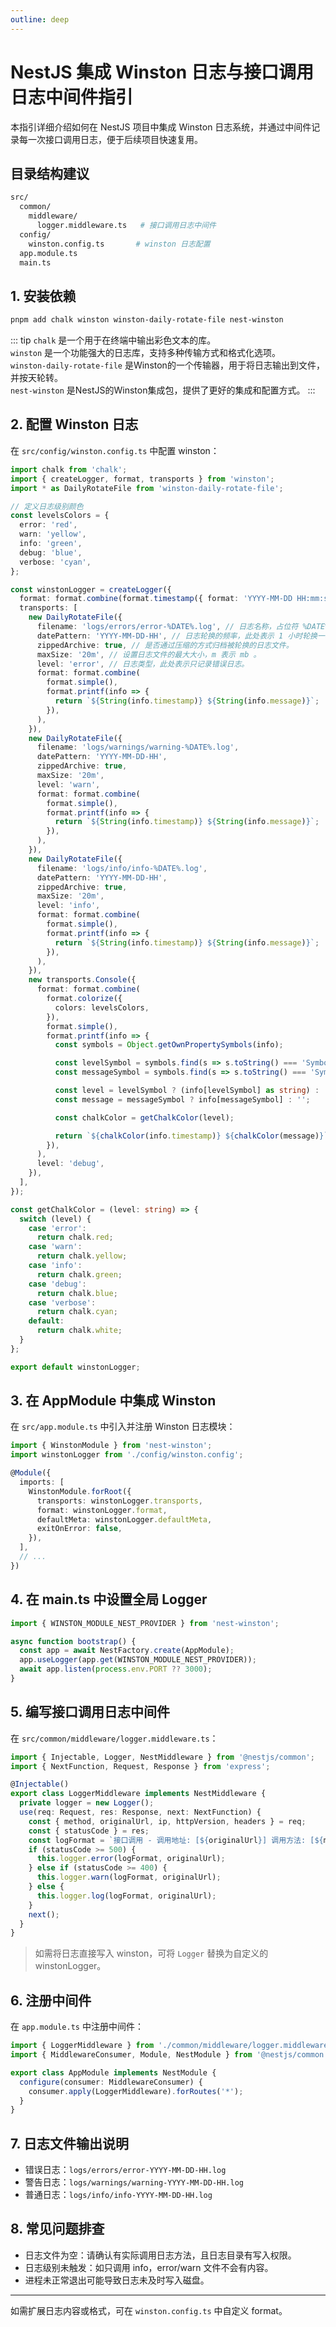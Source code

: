 ```yaml
---
outline: deep
---
```


# NestJS 集成 Winston 日志与接口调用日志中间件指引

本指引详细介绍如何在 NestJS 项目中集成 Winston 日志系统，并通过中间件记录每一次接口调用日志，便于后续项目快速复用。

## 目录结构建议

```bash
src/
  common/
    middleware/
      logger.middleware.ts   # 接口调用日志中间件
  config/
    winston.config.ts       # winston 日志配置
  app.module.ts
  main.ts
```

## 1. 安装依赖

```bash
pnpm add chalk winston winston-daily-rotate-file nest-winston
```

::: tip
`chalk` 是一个用于在终端中输出彩色文本的库。<br>
`winston` 是一个功能强大的日志库，支持多种传输方式和格式化选项。<br>
`winston-daily-rotate-file` 是Winston的一个传输器，用于将日志输出到文件，并按天轮转。<br>
`nest-winston` 是NestJS的Winston集成包，提供了更好的集成和配置方式。
:::

## 2. 配置 Winston 日志

在 `src/config/winston.config.ts` 中配置 winston：

```typescript
import chalk from 'chalk';
import { createLogger, format, transports } from 'winston';
import * as DailyRotateFile from 'winston-daily-rotate-file';

// 定义日志级别颜色
const levelsColors = {
  error: 'red',
  warn: 'yellow',
  info: 'green',
  debug: 'blue',
  verbose: 'cyan',
};

const winstonLogger = createLogger({
  format: format.combine(format.timestamp({ format: 'YYYY-MM-DD HH:mm:ss' }), format.errors({ stack: true }), format.splat(), format.json()),
  transports: [
    new DailyRotateFile({
      filename: 'logs/errors/error-%DATE%.log', // 日志名称，占位符 %DATE% 取值为 datePattern 值。
      datePattern: 'YYYY-MM-DD-HH', // 日志轮换的频率，此处表示 1 小时轮换一次。
      zippedArchive: true, // 是否通过压缩的方式归档被轮换的日志文件。
      maxSize: '20m', // 设置日志文件的最大大小，m 表示 mb 。
      level: 'error', // 日志类型，此处表示只记录错误日志。
      format: format.combine(
        format.simple(),
        format.printf(info => {
          return `${String(info.timestamp)} ${String(info.message)}`;
        }),
      ),
    }),
    new DailyRotateFile({
      filename: 'logs/warnings/warning-%DATE%.log',
      datePattern: 'YYYY-MM-DD-HH',
      zippedArchive: true,
      maxSize: '20m',
      level: 'warn',
      format: format.combine(
        format.simple(),
        format.printf(info => {
          return `${String(info.timestamp)} ${String(info.message)}`;
        }),
      ),
    }),
    new DailyRotateFile({
      filename: 'logs/info/info-%DATE%.log',
      datePattern: 'YYYY-MM-DD-HH',
      zippedArchive: true,
      maxSize: '20m',
      level: 'info',
      format: format.combine(
        format.simple(),
        format.printf(info => {
          return `${String(info.timestamp)} ${String(info.message)}`;
        }),
      ),
    }),
    new transports.Console({
      format: format.combine(
        format.colorize({
          colors: levelsColors,
        }),
        format.simple(),
        format.printf(info => {
          const symbols = Object.getOwnPropertySymbols(info);

          const levelSymbol = symbols.find(s => s.toString() === 'Symbol(level)');
          const messageSymbol = symbols.find(s => s.toString() === 'Symbol(message)');

          const level = levelSymbol ? (info[levelSymbol] as string) : 'debug';
          const message = messageSymbol ? info[messageSymbol] : '';

          const chalkColor = getChalkColor(level);

          return `${chalkColor(info.timestamp)} ${chalkColor(message)}`;
        }),
      ),
      level: 'debug',
    }),
  ],
});

const getChalkColor = (level: string) => {
  switch (level) {
    case 'error':
      return chalk.red;
    case 'warn':
      return chalk.yellow;
    case 'info':
      return chalk.green;
    case 'debug':
      return chalk.blue;
    case 'verbose':
      return chalk.cyan;
    default:
      return chalk.white;
  }
};

export default winstonLogger;
```

## 3. 在 AppModule 中集成 Winston

在 `src/app.module.ts` 中引入并注册 Winston 日志模块：

```typescript
import { WinstonModule } from 'nest-winston';
import winstonLogger from './config/winston.config';

@Module({
  imports: [
    WinstonModule.forRoot({
      transports: winstonLogger.transports,
      format: winstonLogger.format,
      defaultMeta: winstonLogger.defaultMeta,
      exitOnError: false,
    }),
  ],
  // ...
})
```

## 4. 在 main.ts 中设置全局 Logger

```typescript
import { WINSTON_MODULE_NEST_PROVIDER } from 'nest-winston';

async function bootstrap() {
  const app = await NestFactory.create(AppModule);
  app.useLogger(app.get(WINSTON_MODULE_NEST_PROVIDER));
  await app.listen(process.env.PORT ?? 3000);
}
```

## 5. 编写接口调用日志中间件

在 `src/common/middleware/logger.middleware.ts`：

```typescript
import { Injectable, Logger, NestMiddleware } from '@nestjs/common';
import { NextFunction, Request, Response } from 'express';

@Injectable()
export class LoggerMiddleware implements NestMiddleware {
  private logger = new Logger();
  use(req: Request, res: Response, next: NextFunction) {
    const { method, originalUrl, ip, httpVersion, headers } = req;
    const { statusCode } = res;
    const logFormat = `接口调用 - 调用地址: [${originalUrl}] 调用方法: [${method}] HTTP 协议版本: [HTTP/${httpVersion}] 客户端IP: [${ip}] 状态码: [${statusCode}] User-Agent: [${headers['user-agent']}]`;
    if (statusCode >= 500) {
      this.logger.error(logFormat, originalUrl);
    } else if (statusCode >= 400) {
      this.logger.warn(logFormat, originalUrl);
    } else {
      this.logger.log(logFormat, originalUrl);
    }
    next();
  }
}
```

> 如需将日志直接写入 winston，可将 `Logger` 替换为自定义的 winstonLogger。

## 6. 注册中间件

在 `app.module.ts` 中注册中间件：

```typescript
import { LoggerMiddleware } from './common/middleware/logger.middleware';
import { MiddlewareConsumer, Module, NestModule } from '@nestjs/common';

export class AppModule implements NestModule {
  configure(consumer: MiddlewareConsumer) {
    consumer.apply(LoggerMiddleware).forRoutes('*');
  }
}
```

## 7. 日志文件输出说明

- 错误日志：`logs/errors/error-YYYY-MM-DD-HH.log`
- 警告日志：`logs/warnings/warning-YYYY-MM-DD-HH.log`
- 普通日志：`logs/info/info-YYYY-MM-DD-HH.log`

## 8. 常见问题排查

- 日志文件为空：请确认有实际调用日志方法，且日志目录有写入权限。
- 日志级别未触发：如只调用 info，error/warn 文件不会有内容。
- 进程未正常退出可能导致日志未及时写入磁盘。

---

如需扩展日志内容或格式，可在 `winston.config.ts` 中自定义 format。
